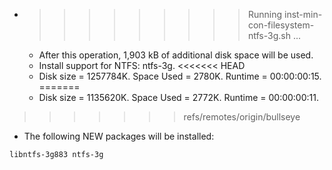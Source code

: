 * >>>>>>>>> Running inst-min-con-filesystem-ntfs-3g.sh ...
  * After this operation, 1,903 kB of additional disk space will be used.
  * Install support for NTFS: ntfs-3g.
<<<<<<< HEAD
  * Disk size = 1257784K. Space Used = 2780K. Runtime = 00:00:00:15.
=======
  * Disk size = 1135620K. Space Used = 2772K. Runtime = 00:00:00:11.
>>>>>>> refs/remotes/origin/bullseye
  * The following NEW packages will be installed:
  ```bash
libntfs-3g883 ntfs-3g
  ```
